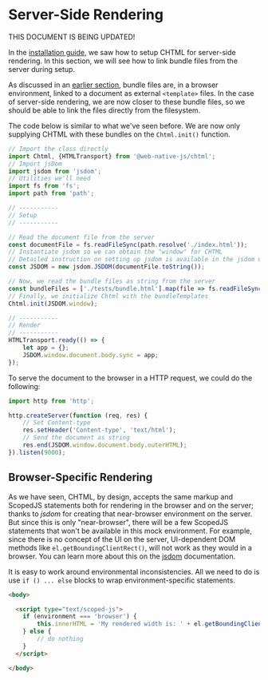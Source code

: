 # Server-Side Rendering
THIS DOCUMENT IS BEING UPDATED!

In the [installation guide](/chtml/guide/intallation.md), we saw how to setup CHTML for server-side rendering. In this section, we will see how to link bundle files from the server during setup.

As discussed in an [earlier section](/chtml/html-transport/README.md#bundles), bundle files are, in a browser environment, linked to a document as external `<template>` files. In the case of server-side rendering, we are now closer to these bundle files, so we should be able to link the files directly from the filesystem.

The code below is similar to what we've seen before. We are now only supplying CHTML with these bundles on the `Chtml.init()` function.

```js
// Import the class directly
import Chtml, {HTMLTransport} from '@web-native-js/chtml';
// Import jsDom
import jsdom from 'jsdom';
// Utilities we'll need
import fs from 'fs';
import path from 'path';

// -----------
// Setup
// -----------

// Read the document file from the server
const documentFile = fs.readFileSync(path.resolve('./index.html'));
// Instantiate jsdom so we can obtain the "window" for CHTML
// Detailed instruction on setting up jsdom is available in the jsdom docs
const JSDOM = new jsdom.JSDOM(documentFile.toString());

// Now, we read the bundle files as string from the server
const bundleFiles = ['./tests/bundle.html'].map(file => fs.readFileSync(path.resolve(file)).toString());
// Finally, we initialize Chtml with the bundleTemplates
Chtml.init(JSDOM.window);

// -----------
// Render
// -----------
HTMLTransport.ready(() => {
    let app = {};
    JSDOM.window.document.body.sync = app;
});
```

To serve the document to the browser in a HTTP request, we could do the following:

```js
import http from 'http';

http.createServer(function (req, res) {
    // Set Content-type
    res.setHeader('Content-type', 'text/html');
    // Send the document as string
    res.end(JSDOM.window.document.body.outerHTML);
}).listen(9000);
```

## Browser-Specific Rendering
As we have seen, CHTML, by design, accepts the same markup and ScopedJS statements both for rendering in the browser and on the server; thanks to *jsdom* for creating that near-browser environment on the server. But since this is only "near-browser", there will be a few ScopedJS statements that won't be available in this mock environment. For example, since there is no concept of the UI on the server, UI-dependent DOM methods like `el.getBoundingClientRect()`, will not work as they would in a browser. You can learn more about this on the [jsdom](https://github.com/jsdom/jsdom) documentation.

It is easy to work around environmental inconsistencies. All we need to do is use `if () ... else` blocks to wrap environment-specific statements.

```html
<body>

  <script type="text/scoped-js">
    if (environment === 'browser') {
        this.innerHTML = 'My rendered width is: ' + el.getBoundingClientRect().width;
    } else {
        // do nothing
    }
  </script>

</body>
```